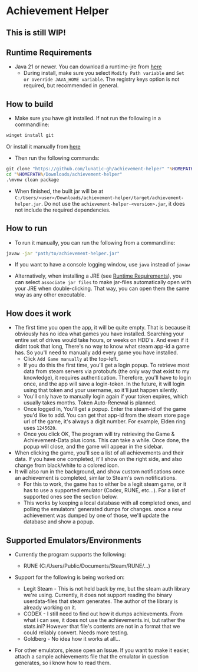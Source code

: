 # Achievement Helper

## This is still WIP!

## Runtime Requirements
- Java 21 or newer. You can download a runtime-jre from [here](https://github.com/adoptium/temurin21-binaries/releases/download/jdk-21.0.8%2B9/OpenJDK21U-jre_x64_windows_hotspot_21.0.8_9.msi)
  - During install, make sure you select `Modify Path variable` and `Set or override JAVA_HOME variable`. The registry keys option is not required, but recommended in general.

## How to build

- Make sure you have git installed. If not run the following in a commandline:
```cmd
winget install git
```
Or install it manually from [here](https://github.com/git-for-windows/git/releases/download/v2.50.1.windows.1/Git-2.50.1-64-bit.exe)
- Then run the following commands:
```cmd
git clone "https://github.com/lunatic-gh/achievement-helper" "%HOMEPATH%/Downloads/achievement-helper"
cd "%HOMEPATH%/Downloads/achievement-helper"
.\mvnw clean package
```
- When finished, the built jar will be at `C:/Users/<user>/Downloads/achievement-helper/target/achievement-helper.jar`. Do not use the `achievement-helper-<version>.jar`, it does not include the required dependencies.

## How to run
- To run it manually, you can run the following from a commandline:
 ```cmd
javaw -jar "path/to/achievement-helper.jar"
```
  - If you want to have a console logging window, use `java` instead of `javaw`

- Alternatively, when installing a JRE (see [Runtime Requirements](#runtime-requirements)), you can select `associate jar files` to make jar-files automatically open with your JRE when double-clicking. That way, you can open them the same way as any other executable.

## How does it work
- The first time you open the app, it will be quite empty. That is because it obviously has no idea what games you have installed. Searching your entire set of drives would take hours, or weeks on HDD's. And even if it didnt took that long, There's no way to know what steam app-id a game has. So you'll need to manually add every game you have installed.
  - Click `Add Game manually` at the top-left.
  - If you do this the first time, you'll get a login popup. To retrieve most data from steam servers via protobufs (the only way that exist to my knowledge), it requires authentication. Therefore, you'll have to login once, and the app will save a login-token. In the future, it will login using that token and your username, so it'll just happen silently.
  - You'll only have to manually login again if your token expires, which usually takes months. Token Auto-Renewal is planned.
  - Once logged in, You'll get a popup. Enter the steam-id of the game you'd like to add. You can get that app-id from the steam store page url of the game, it's always a digit number. For example, Elden ring uses `1245620`.
  - Once you click OK, The program will try retrieving the Game & Achievement-Data plus icons. This can take a while. Once done, the popup will close, and the game will appear in the sidebar.
- When clicking the game, you'll see a list of all achievements and their data. If you have one completed, it'll show on the right side, and also change from black/white to a colored icon.
- It will also run in the background, and show custom notifications once an achievement is completed, similar to Steam's own notifications.
  - For this to work, the game has to either be a legit steam game, or it has to use a supported emulator (Codex, RUNE, etc...). For a list of supported ones see the section below.
  - This works by keeping a local database with all completed ones, and polling the emulators' generated dumps for changes. once a new achievement was dumped by one of those, we'll update the database and show a popup.


## Supported Emulators/Environments
- Currently the program supports the following:
  - RUNE (C:/Users/Public/Documents/Steam/RUNE/...)
 
- Support for the following is being worked on:
  - Legit Steam - This is not held back by me, but the steam auth library we're using. Currently, it does not support reading the binary userdata-files that steam generates. The author of the library is already working on it.
  - CODEX - I still need to find out how it dumps achievements. From what i can see, it does not use the achievements.ini, but rather the stats.ini? However that file's contents are not in a format that we could reliably convert. Needs more testing.
  - Goldberg - No idea how it works at all...
 
- For other emulators, please open an Issue. If you want to make it easier, attach a sample achievements file that the emulator in question generates, so i know how to read them.

